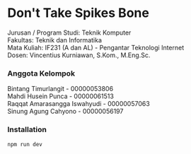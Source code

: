 # Don't Take Spikes Bone

Jurusan / Program Studi: Teknik Komputer  
Fakultas: Teknik dan Informatika  
Mata Kuliah: IF231 (A dan AL) - Pengantar Teknologi Internet  
Dosen: Vincentius Kurniawan, S.Kom., M.Eng.Sc.  
  
  
### Anggota Kelompok
Bintang Timurlangit - 00000053806  
Mahdi Husein Punca - 00000061513  
Raqqat Amarasangga Iswahyudi - 00000057063  
Sinung Agung Cahyono - 00000056197  

### Installation

```sh
npm run dev
```
